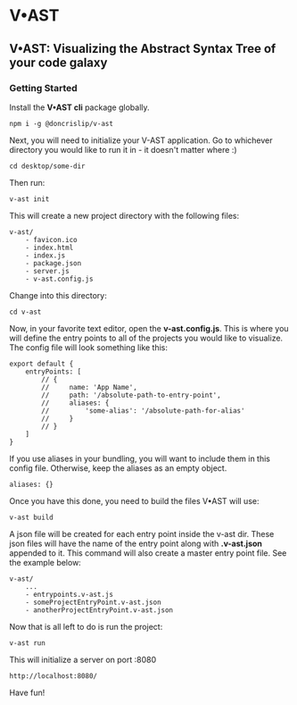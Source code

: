 # V•AST
## V•AST: Visualizing the Abstract Syntax Tree of your code galaxy
### Getting Started

Install the **V•AST cli** package globally.

    npm i -g @doncrislip/v-ast

Next, you will need to initialize your V-AST application. Go to whichever directory you would like to run it in - it doesn't matter where :)

    cd desktop/some-dir

Then run:

    v-ast init

This will create a new project directory with the following files:

    v-ast/
        - favicon.ico
        - index.html
        - index.js
        - package.json
        - server.js
        - v-ast.config.js

Change into this directory:

    cd v-ast

Now, in your favorite text editor, open the **v-ast.config.js**. This is where you will define the entry points to all of the projects you would like to visualize. The config file will look something like this: 

    export default {
        entryPoints: [
            // {
            //     name: 'App Name',
            //     path: '/absolute-path-to-entry-point',
            //     aliases: {
            //         'some-alias': '/absolute-path-for-alias'
            //     }
            // }
        ]
    }

If you use aliases in your bundling, you will want to include them in this config file. Otherwise, keep the aliases as an empty object.

    aliases: {}

Once you have this done, you need to build the files V•AST will use:

    v-ast build

A json file will be created for each entry point inside the v-ast dir. These json files will have the name of the entry point along with **.v-ast.json** appended to it. This command will also create a master entry point file. See the example below:

    v-ast/
        ...
        - entrypoints.v-ast.js
        - someProjectEntryPoint.v-ast.json
        - anotherProjectEntryPoint.v-ast.json

Now that is all left to do is run the project:

    v-ast run

This will initialize a server on port :8080

    http://localhost:8080/

Have fun!